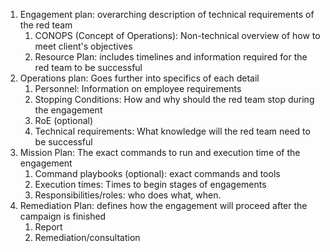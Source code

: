 1. Engagement plan: overarching description of technical requirements of the red team
	1. CONOPS (Concept of Operations): Non-technical overview of how to meet client's objectives
	2. Resource Plan: includes timelines and information required for the red team to be successful
2. Operations plan: Goes further into specifics of each detail
	1. Personnel: Information on employee requirements
	2. Stopping Conditions: How and why should the red team stop during the engagement
	3. RoE (optional)
	4. Technical requirements: What knowledge will the red team need to be successful
3. Mission Plan: The exact commands to run and execution time of the engagement
	1. Command playbooks (optional): exact commands and tools
	2. Execution times: Times to begin stages of engagements
	3. Responsibilities/roles: who does what, when.
4. Remediation Plan: defines how the engagement will proceed after the campaign is finished
	1. Report
	2. Remediation/consultation